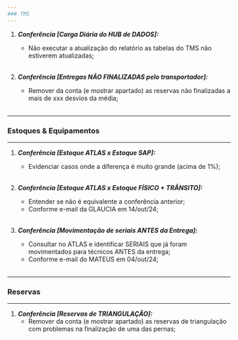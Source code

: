 ```yaml
---
### TMS
---
```

1. ***Conferência [Carga Diária do HUB de DADOS]:***<br>
   - Não executar a atualização do relatório as tabelas do TMS não estiverem atualizadas;<br><br>
   
2. ***Conferência [Entregas NÃO FINALIZADAS pelo transportador]:***<br>
   - Remover da conta (e mostrar apartado) as reservas não finalizadas a mais de xxx desvios da média;<br><br>  
---
### Estoques & Equipamentos
---
1. ***Conferência [Estoque ATLAS x Estoque SAP]:***<br>
   - Evidenciar casos onde a diferença é muito grande (acima de 1%);<br><br>

2. ***Conferência [Estoque ATLAS x Estoque FÍSICO + TRÂNSITO]:***<br>
   - Entender se não é equivalente a conferência anterior;
   - Conforme e-mail da GLAUCIA em 14/out/24;<br><br>

3. ***Conferência [Movimentação de seriais ANTES da Entrega]:***<br>
   - Consultar no ATLAS e identificar SERIAIS que já foram movimentados para técnicos ANTES da entrega;
   - Conforme e-mail do MATEUS em 04/out/24;<br><br>
---
### Reservas
---
1. ***Conferência [Reservas de TRIANGULAÇÃO]:***<br>
   - Remover da conta (e mostrar apartado) as reservas de triangulação com problemas na finalização de uma das pernas;<br><br>


